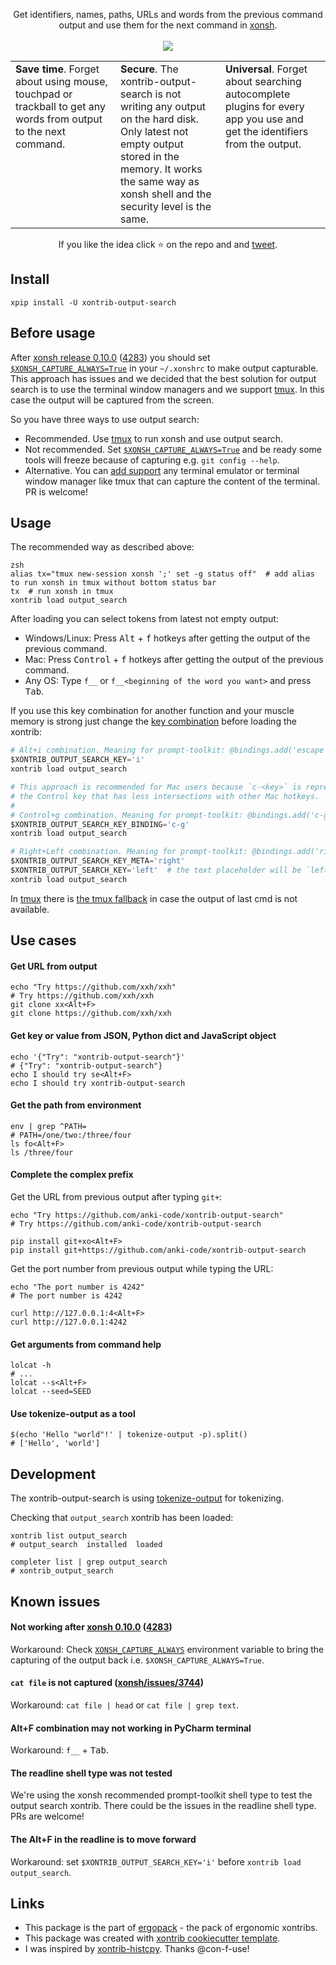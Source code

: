 <p align="center">
Get identifiers, names, paths, URLs and words from the previous command output and use them for the next command in <a href="https://xon.sh">xonsh</a>.
<br><br>
<img src="https://repository-images.githubusercontent.com/257978984/a0eaac80-0424-11eb-85ad-29809d2f792d">
</p>

<table width="100%">
<col style="width:33%">
<col style="width:33%">
<col style="width:33%">
<tbody>
<tr>
<td valign="top">
<b>Save time</b>. Forget about using mouse, touchpad or trackball to get any words from output to the next command.
</td>
<td valign="top">
<b>Secure</b>. The xontrib-output-search is not writing any output on the hard disk. Only latest not empty output stored in the memory. It works the same way as xonsh shell and the security level is the same.
</td>
<td valign="top">
<b>Universal</b>. Forget about searching autocomplete plugins for every app you use and get the identifiers from the output.
</td>
</tr>
</tbody>
</table>

<p align="center">  
If you like the idea click ⭐ on the repo and and <a href="https://twitter.com/intent/tweet?text=Nice%20xontrib%20for%20the%20xonsh%20shell!&url=https://github.com/anki-code/xontrib-output-search" target="_blank">tweet</a>.
</p>

## Install

```shell script
xpip install -U xontrib-output-search
```

## Before usage

After [xonsh release 0.10.0](https://github.com/xonsh/xonsh/releases/tag/0.10.0) ([4283](https://github.com/xonsh/xonsh/pull/4283)) you should set [`$XONSH_CAPTURE_ALWAYS=True`](https://xon.sh/envvars.html#xonsh-capture-always) in your `~/.xonshrc` to make output capturable. This approach has issues and we decided that the best solution for output search is to use the terminal window managers and we support [tmux](https://en.wikipedia.org/wiki/Tmux). In this case the output will be captured from the screen.

So you have three ways to use output search:
* Recommended. Use [tmux](https://en.wikipedia.org/wiki/Tmux) to run xonsh and use output search.
* Not recommended. Set [`$XONSH_CAPTURE_ALWAYS=True`](https://xon.sh/envvars.html#xonsh-capture-always) and be ready some tools will freeze because of capturing e.g. `git config --help`.
* Alternative. You can [add support](https://github.com/anki-code/xontrib-output-search/blob/85a5eea39bb33377e236e0ba8e22b5e055f6bce5/xontrib/output_search.py#L81) any terminal emulator or terminal window manager like tmux that can capture the content of the terminal. PR is welcome!

## Usage

The recommended way as described above:

```xsh
zsh
alias tx="tmux new-session xonsh ';' set -g status off"  # add alias to run xonsh in tmux without bottom status bar
tx  # run xonsh in tmux
xontrib load output_search
```

After loading you can select tokens from latest not empty output:
* Windows/Linux: Press <kbd>Alt</kbd> + <kbd>f</kbd> hotkeys after getting the output of the previous command.
* Mac: Press <kbd>Control</kbd> + <kbd>f</kbd> hotkeys after getting the output of the previous command.
* Any OS: Type `f__` or `f__<beginning of the word you want>` and press <kbd>Tab</kbd>.

If you use this key combination for another function and your muscle memory is strong just change 
the [key combination](https://python-prompt-toolkit.readthedocs.io/en/master/pages/advanced_topics/key_bindings.html) before 
loading the xontrib:
```python
# Alt+i combination. Meaning for prompt-toolkit: @bindings.add('escape', 'i')
$XONTRIB_OUTPUT_SEARCH_KEY='i'
xontrib load output_search
```
```python
# This approach is recommended for Mac users because `c-<key>` is represented 
# the Control key that has less intersections with other Mac hotkeys. 
#
# Control+g combination. Meaning for prompt-toolkit: @bindings.add('c-g')
$XONTRIB_OUTPUT_SEARCH_KEY_BINDING='c-g'
xontrib load output_search
```
```python
# Right+Left combination. Meaning for prompt-toolkit: @bindings.add('right', 'left')
$XONTRIB_OUTPUT_SEARCH_KEY_META='right'
$XONTRIB_OUTPUT_SEARCH_KEY='left'  # the text placeholder will be `left__`
xontrib load output_search
```

In [tmux](https://en.wikipedia.org/wiki/Tmux) there is [the tmux fallback](https://github.com/anki-code/xontrib-output-search/pull/4) in case the output of last cmd is not available.

## Use cases
#### Get URL from output
```shell script
echo "Try https://github.com/xxh/xxh"
# Try https://github.com/xxh/xxh
git clone xx<Alt+F>
git clone https://github.com/xxh/xxh
```

#### Get key or value from JSON, Python dict and JavaScript object
```shell script
echo '{"Try": "xontrib-output-search"}'
# {"Try": "xontrib-output-search"}
echo I should try se<Alt+F>
echo I should try xontrib-output-search
```    

#### Get the path from environment
```shell script
env | grep ^PATH=
# PATH=/one/two:/three/four
ls fo<Alt+F>
ls /three/four  
```    

#### Complete the complex prefix

Get the URL from previous output after typing `git+`:
```shell script
echo "Try https://github.com/anki-code/xontrib-output-search"
# Try https://github.com/anki-code/xontrib-output-search

pip install git+xo<Alt+F>
pip install git+https://github.com/anki-code/xontrib-output-search
```
Get the port number from previous output while typing the URL:
```shell script
echo "The port number is 4242"
# The port number is 4242

curl http://127.0.0.1:4<Alt+F>
curl http://127.0.0.1:4242
```

#### Get arguments from command help
```shell script
lolcat -h
# ...
lolcat --s<Alt+F>
lolcat --seed=SEED
```

#### Use tokenize-output as a tool

```xsh
$(echo 'Hello "world"!' | tokenize-output -p).split()
# ['Hello', 'world']
```

## Development

The xontrib-output-search is using [tokenize-output](https://github.com/anki-code/tokenize-output) for tokenizing.

Checking that `output_search` xontrib has been loaded:
```shell script
xontrib list output_search
# output_search  installed  loaded

completer list | grep output_search
# xontrib_output_search
```

## Known issues

#### Not working after [xonsh 0.10.0](https://github.com/xonsh/xonsh/releases/tag/0.10.0) ([4283](https://github.com/xonsh/xonsh/pull/4283))

Workaround: Check [`XONSH_CAPTURE_ALWAYS`](https://xon.sh/envvars.html#xonsh-capture-always) environment variable to bring the capturing of the output back i.e. `$XONSH_CAPTURE_ALWAYS=True`.

#### `cat file` is not captured ([xonsh/issues/3744](https://github.com/xonsh/xonsh/issues/3744))
Workaround: `cat file | head` or `cat file | grep text`.

#### Alt+F combination may not working in PyCharm terminal
Workaround: `f__` + <kbd>Tab</kbd>.

#### The readline shell type was not tested

We're using the xonsh recommended prompt-toolkit shell type to test the output search xontrib. There could be the issues in the readline shell type. PRs are welcome!

#### The Alt+F in the readline is to move forward
Workaround: set `$XONTRIB_OUTPUT_SEARCH_KEY='i'` before `xontrib load output_search`.

## Links 
* This package is the part of [ergopack](https://github.com/anki-code/xontrib-ergopack) - the pack of ergonomic xontribs.
* This package was created with [xontrib cookiecutter template](https://github.com/xonsh/xontrib-cookiecutter).
* I was inspired by [xontrib-histcpy](https://github.com/con-f-use/xontrib-histcpy). Thanks @con-f-use!
